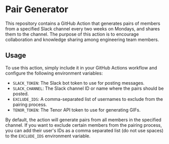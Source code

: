 # Pair Generator

This repository contains a GitHub Action that generates pairs of members from
a specified Slack channel every two weeks on Mondays, and shares them to the channel. 
The purpose of this action is to encourage collaboration and knowledge
sharing among engineering team members.

## Usage

To use this action, simply include it in your GitHub Actions workflow and configure the following environment variables:

- `SLACK_TOKEN`: The Slack bot token to use for posting messages.
- `SLACK_CHANNEL`: The Slack channel ID or name where the pairs should be posted.
- `EXCLUDE_IDS`: A comma-separated list of usernames to exclude from the pairing process.
- `TENOR_TOKEN`: The Tenor API token to use for generating GIFs.

By default, the action will generate pairs from all members in the specified channel. 
If you want to exclude certain members from the pairing process, you can add their user's IDs
as a comma separated list (do not use spaces) to the `EXCLUDE_IDS` environment variable.
